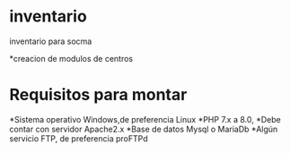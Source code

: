 # inventario
inventario para socma

*creacion de modulos de centros

# Requisitos para montar
*Sistema operativo Windows,de preferencia Linux
*PHP 7.x a 8.0, 
*Debe contar con servidor Apache2.x
*Base de datos Mysql o MariaDb
*Algún servicio FTP, de preferencia proFTPd
